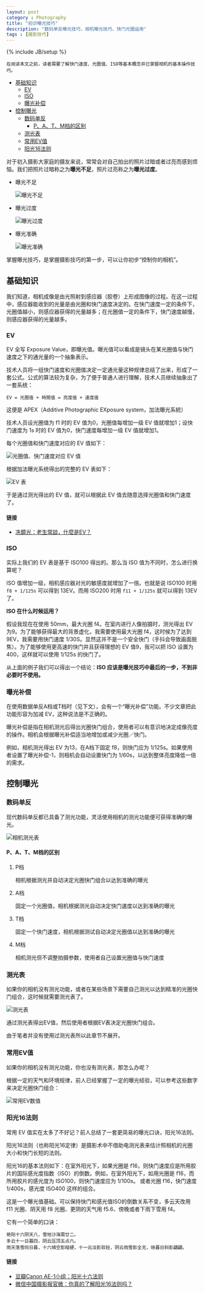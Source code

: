 ```yaml
---
layout: post
category : Photography
title: "初识曝光技巧"
description: "数码单反曝光技巧，相机曝光技巧，快门光圈运用"
tags : [摄影技巧]
---
```

{% include JB/setup %}

```
在阅读本文之前，读者需要了解快门速度、光圈值、ISO等基本概念并已掌握相机的基本操作技巧。
```

* [基础知识](./#basics)
    * [EV](./#ev)
    * [ISO](./#iso)
    * [曝光补偿](./#compensation)
* [控制曝光](./#control)
    * [数码单反](./#dslr)
        * [P、A、T、M档的区别](./#patm)
    * [测光表](./#actinometer)
    * [常用EV值](./#common)
    * [阳光16法则](./#sunshine16)

对于初入摄影大家庭的摄友来说，常常会对自己拍出的照片过暗或者过亮而感到烦恼。我们把照片过暗称之为**曝光不足**，照片过亮称之为**曝光过度**。

* 曝光不足

    ![曝光不足]()

* 曝光过度

    ![曝光过度]()

* 曝光准确

    ![曝光准确]()

掌握曝光技巧，是掌握摄影技巧的第一步，可以让你初步“控制你的相机”。

<h2 id="basics">基础知识</h2>

我们知道，相机成像是由光照射到感应器（胶卷）上形成图像的过程。在这一过程中，感应器能收到的光量是由光圈和快门速度决定的。在快门速度一定的条件下，光圈值越小，则感应器获得的光量越多；在光圈值一定的条件下，快门速度越慢，则感应器获得的光量越多。

<h3 id="ev">EV</h3>

EV 全写 Exposure Value，即曝光值。曝光值可以看成是镜头在某光圈值与快门速度之下的通光量的一个抽象表示。

技术人员将一组快门速度和光圈值决定一定通光量这种规律总结了出来，形成了一套公式。公式的算法较为复杂，为了便于普通人进行理解，技术人员继续抽象出了一套系统：

    EV = 光圈值 + 時間值 = 亮度值 + 速度值

这便是 APEX（Additive Photographic EXposure system，加法曝光系統）

技术人员设光圈值为 f1 时的 EV 值为0，光圈值每增加一级 EV 值就增加1；设快门速度为 1s 时的 EV 值为0，快门速度每增加一级 EV 值就增加1。

每个光圈值和快门速度对应的 EV 值如下：

![光圈值、快门速度对应 EV 值]()

根据加法曝光系统得出的完整的 EV 表如下：

![EV 表]()

于是通过测光得出的 EV 值，就可以根据此 EV 值去随意选择光圈值和快门速度了。

<h4>链接</h4>

* [冼鏡光：老生常談，什麼是EV？](http://blog.dcview.com/article.php?a=UmwJbgVjVmc%253D)

<h3 id="iso">ISO</h3>

实际上我们的 EV 表是基于 ISO100 得出的。那么当 ISO 值为不同时，怎么进行换算呢？

ISO 值增加一级，相机感应器对光的敏感度就增加了一倍。也就是说 ISO100 时用 `f8 + 1/125s` 可以得到  13EV。而用 ISO200 时用 `f11 + 1/125s` 就可以得到 13EV 了。

**ISO 在什么时候运用？**

假设我现在在使用 50mm，最大光圈 f4。在室内进行人像拍摄时，测光得出 EV 为9。为了能够获得最大的背景虚化，我需要使用最大光圈 f4，这时候为了达到 9EV，我需要用快门速度 1/30S。显然这并不是一个安全快门（手抖会导致画面脱焦）。为了能够使用更高速的快门并且获得理想的 EV 值9，我可以把 ISO 设置为400，这样就可以使用 1/125s 的快门了。

从上面的例子我们可以得出一个结论：**ISO 应该是曝光技巧中最后的一步，不到非必要时不使用。**

<h3 id="compensation">曝光补偿</h3>

在使用数据单反A档或T档时（见下文），会有一个“曝光补偿”功能。不少文章把此功能形容为加减 EV，这种说法是不正确的。

曝光补偿是指在相机测光后得出光圈快门组合，使用者可以有意识地决定成像亮度的操作。相机会根据曝光补偿适当地增加或减少光圈／快门。

例如，相机测光得出 EV 为13，在A档下固定 f8，则快门应为 1/125s。如果使用者设置了曝光补偿-1，则相机会自动设置快门为 1/60s，以达到整体亮度降低一倍的需求。

<h2 id="control">控制曝光</h2>

<h3 id="dslr">数码单反</h3>

现代数码单反都已具备了测光功能，灵活使用相机的测光功能便可获得准确的曝光。

![相机测光表]()

<h4 id="patm">P、A、T、M档的区别</h4>

1. P档

    相机根据测光并自动决定光圈快门组合以达到准确的曝光

2. A档

    固定一个光圈值，相机根据测光自动决定快门速度以达到准确的曝光

3. T档

    固定一个快门速度，相机根据测试自动决定光圈值以达到准确的曝光

4. M档

    相机测光但不调整拍摄参数，使用者自己设置光圈值与快门速度

<h3 id="actinometer">测光表</h3>

如果你的相机没有测光功能，或者在某些场景下需要自己测光以达到精准的光圈快门组合，这时候就需要测光表了。

![测光表]()

通过测光表得出EV值，然后使用者根据EV表决定光圈快门组合。

由于笔者并没有使用过测光表所以此章节不展开。

<h3 id="common">常用EV值</h3>

如果你的相机没有测光功能，你也没有测光表，那怎么办呢？

根据一定的天气和环境规律，前人已经掌握了一定的曝光经验，可以参考这些数字来决定光圈快门组合：

![常用EV数值]()

<h3 id="sunshine16">阳光16法则</h3>

常用 EV 值实在太多了不好记？前人总结了一套更简易的曝光口诀，阳光16法则。

阳光16法则（也称阳光16定律）是摄影术中不借助电测光表来估计照相机的光圈大小和快门长短的法则。

阳光16的基本法则如下：在室外阳光下，如果光圈是 f16，则快门速度应是所用胶片的国际感光度指数（ISO）的倒数。例如，在室外阳光下，如用光圈是 f16，而所用胶片的感光度为 ISO100，则快门速度应为 1/100s。 或者光圈 f16，快门速度 1/400s，感光度 ISO400 这样的组合。

这是一个曝光值基础。可以保持快门和感光值ISO的倒数关系不变，多云天改用 f11 光圈、阴天用 f8 光圈、更阴的天气用 f5.6、傍晚或者下雨下雪用 f4。

它有一个简单的口诀：

    艳阳十六阴天八，雪地沙海需廿二。
    多云十一日暮四，阴云压顶五点六。
    雨天落雪同日暮，十六晴空影暗硬，十一云淡影软轻，阴云雨雪影全无，晓暮日斜影翩翩。

<h4 id="">链接</h4>

* [豆瓣Canon AE-1小组：阳光十六法则](http://www.douban.com/group/topic/13525470/)
* [微信中国摄影报官微：你真的了解阳光16法则吗？](http://mp.weixin.qq.com/s?__biz=MjM5ODkzNDE0MQ==&mid=202209404&idx=2&sn=46b22e408a1da6e994a9ed322667ef8a&)